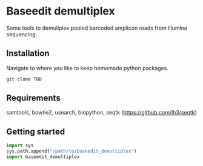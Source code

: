 # Baseedit demultiplex
Some tools to demuliplex pooled barcoded amplicon reads from Illumina sequencing.

## Installation
Navigate to where you like to keep homemade python packages.
```bash
git clone TBD
```

## Requirements
samtools, bowtie2, usearch, biopython, seqtk (https://github.com/lh3/seqtk)


## Getting started
```python
import sys
sys.path.append("/path/to/baseedit_demultiplex")
import baseedit_demultiplex
```
